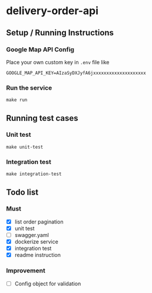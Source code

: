 # delivery-order-api

## Setup / Running Instructions
### Google Map API Config
Place your own custom key in `.env` file like

```
GOOGLE_MAP_API_KEY=AIzaSyDXJyfA6jxxxxxxxxxxxxxxxxxxxx
```

### Run the service
```
make run
```

## Running test cases

### Unit test
```
make unit-test
```

### Integration test

```
make integration-test
```

## Todo list
### Must
- [x] list order pagination 
- [x] unit test
- [ ] swagger.yaml
- [x] dockerize service
- [x] integration test
- [x] readme instruction

### Improvement
- [ ] Config object for validation